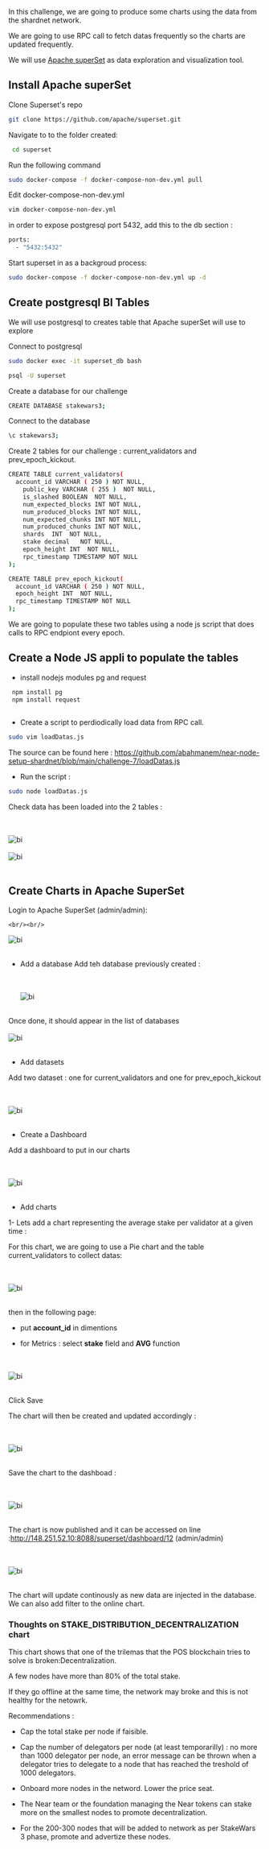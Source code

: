 
In this challenge, we are going to produce some charts using the data from the shardnet network.

We are going to use RPC call to fetch datas frequently so the charts are updated frequently.

We will use [Apache superSet](https://superset.apache.org/) as data exploration and visualization tool. 

## Install Apache superSet
 
  Clone Superset's repo 
 
  ```bash
  git clone https://github.com/apache/superset.git
  ```
 
 Navigate to to the folder created:  
 
```bash
 cd superset
```
 
Run the following command 
  
 ```bash 
sudo docker-compose -f docker-compose-non-dev.yml pull
```

Edit docker-compose-non-dev.yml
 
 ```bash 
 vim docker-compose-non-dev.yml
 ```
  
  in order to expose postgresql port 5432,  add this to the db section :
  
  ```bash
  ports:
    - "5432:5432"
  ```
  
  Start superset in as a backgroud process:

```bash
sudo docker-compose -f docker-compose-non-dev.yml up -d
```


## Create postgresql BI Tables

We will use postgresql to creates table that Apache superSet will use to explore 


Connect to postgresql 

```bash
sudo docker exec -it superset_db bash

psql -U superset

```

Create a database for our challenge 

```bash
CREATE DATABASE stakewars3;
```
Connect to  the database 

```bash
\c stakewars3;
```

Create 2 tables for our challenge : current_validators and prev_epoch_kickout.

```bash
CREATE TABLE current_validators(
  account_id VARCHAR ( 250 ) NOT NULL,
	public_key VARCHAR ( 255 )  NOT NULL,
	is_slashed BOOLEAN  NOT NULL,
	num_expected_blocks INT NOT NULL,
	num_produced_blocks INT NOT NULL,
	num_expected_chunks INT NOT NULL,
	num_produced_chunks INT NOT NULL,
	shards  INT  NOT NULL,
	stake decimal   NOT NULL,
	epoch_height INT  NOT NULL,
	rpc_timestamp TIMESTAMP NOT NULL
);
```


```bash
CREATE TABLE prev_epoch_kickout(
  account_id VARCHAR ( 250 ) NOT NULL,
  epoch_height INT  NOT NULL,
  rpc_timestamp TIMESTAMP NOT NULL
);

```


We are going to populate these two tables using a node js script that does calls  to RPC endpiont every epoch.

## Create a Node JS appli to populate the tables


  *  install  nodejs modules pg and request
  
  
  ```bash
   npm install pg
   npm install request
   
  ```
  
  
  * Create a script to  perdiodically load data from RPC call.
  
  ```bash
  sudo vim loadDatas.js   
  ```
  
  The source can be found here :  https://github.com/abahmanem/near-node-setup-shardnet/blob/main/challenge-7/loadDatas.js
  
  * Run the script : 
  
  ```bash
  sudo node loadDatas.js   
  ```
  
  Check data has been loaded into the 2 tables : 
  
  
  <br/><br/>
  ![bi](../assets/bi/current_val_data.png "bi") 
  <br/><br/>
  ![bi](../assets/bi/prev_epoch_kickout_data.png "bi") 
  <br/><br/>
  
  
  
  
  ## Create Charts in Apache SuperSet
  
  Login to Apache SuperSet (admin/admin):
  
    <br/><br/>
  ![bi](../assets/bi/superset_login.png "bi") 
  <br/><br/>
  
  
  * Add a database
  Add teh database previously created :
  
      <br/><br/>
  ![bi](../assets/bi/superset_db_1.png "bi") 
  <br/><br/>
  
  Once done, it should appear in the list of databases
      <br/><br/>
  ![bi](../assets/bi/superset_db_2.png "bi") 
  <br/><br/>
  
  * Add datasets
  
  Add two dataset : one for  current_validators and one for prev_epoch_kickout
  
  <br/><br/>
  ![bi](../assets/bi/add_dataset.png "bi") 
  <br/><br/>
  
  
  * Create a Dashboard
  
  Add a dashboard to put in our charts
  
  <br/><br/>
  ![bi](../assets/bi/add_dashboard.png "bi") 
  <br/><br/>
  
    
  
  * Add charts 
  
  1- Lets add a chart representing the average stake per validator at a given time :
  
  For this chart, we are going to use a Pie chart and the table current_validators to collect datas:
  
  <br/><br/>
  ![bi](../assets/bi/add_chart.png "bi") 
  <br/><br/>
  
  
  then in the following page:
  
  - put **account_id** in dimentions
  
  - for Metrics : select **stake** field and **AVG** function
  


 <br/><br/>
  ![bi](../assets/bi/add_chart1.png "bi") 
  <br/><br/>

  Click Save
  
 The chart will then be created and updated accordingly :
 
  
  <br/><br/>
  ![bi](../assets/bi/add_chart2.png "bi") 
  <br/><br/>
  
  
  Save the chart to the dashboad :
 
  <br/><br/>
  ![bi](../assets/bi/add_chart3.png "bi") 
  <br/><br/>
  
 The chart is now published and it can be accessed on line :http://148.251.52.10:8088/superset/dashboard/12 (admin/admin)
 
 
  <br/><br/>
  ![bi](../assets/bi/dashboard.png "bi") 
  <br/><br/>
  
  The chart will update continously as new data are injected in the database.
  We can also add filter to the online chart.
 
 
 ### Thoughts on STAKE_DISTRIBUTION_DECENTRALIZATION chart
 
 This chart shows that one of the trilemas that the POS blockchain tries to solve is broken:Decentralization.
    
 A few nodes have more than 80% of the total stake.
    
 If they go offline at the same time, the network may broke and this is not healthy for the netowrk.
    
 Recommendations :
    
 * Cap the total stake per node if faisible.
 
 * Cap the number of delegators per node (at least temporarilly) : no more than 1000 delegator per node, an error message can be thrown when a 		delegator tries to delegate to a node that has reached the treshold of 1000 delegators.
    
 * Onboard more nodes in the netword. Lower the price seat.
    
 * The Near team or the foundation managing the Near tokens can stake more on the smallest nodes to promote decentralization.

 * For the 200-300 nodes that will be added to network as per StakeWars 3 phase, promote and advertize these nodes.  

 
     
     
    
